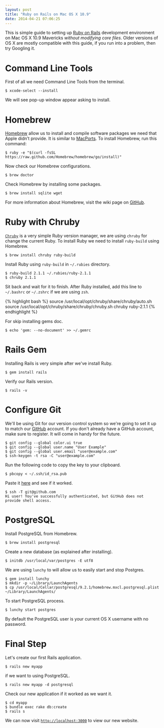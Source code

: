 ```yaml
---
layout: post
title: "Ruby on Rails on Mac OS X 10.9"
date: 2014-04-21 07:06:25
---
```


This is simple guide to setting up [Ruby on Rails](http://rubyonrails.org)
development environment on Mac OS X 10.9 Mavericks *without modifying core files*.
Older versions of OS X are mostly compatible with this guide, if you run into a problem,
then try Googling it.

#  Command Line Tools
First of all we need Command Line Tools from the terminal.

    $ xcode-select --install

We will see pop-up window appear asking to install.

#  Homebrew
[Homebrew](http://brew.sh) allow us to install and compile software packages
we need that Apple didn’t provide. It is similar to [MacPorts](http://www.macports.org).
To install Homebrew, run this command:

    $ ruby -e "$(curl -fsSL https://raw.github.com/Homebrew/homebrew/go/install)"

Now check our Homebrew configurations.

    $ brew doctor

Check Homebrew by installing some packages.

    $ brew install sqlite wget

For more information about Homebrew, visit the wiki page on
[GitHub](https://github.com/Homebrew/homebrew/wiki).

# Ruby with Chruby
[`Chruby`](https://github.com/postmodern/chruby) is a very simple Ruby version manager,
we are using `chruby` for change the current Ruby. To install Ruby we need to install
`ruby-build` using Homebrew.

    $ brew install chruby ruby-build

Install Ruby using `ruby-build` in `~/.rubies` directory.

    $ ruby-build 2.1.1 ~/.rubies/ruby-2.1.1
    $ chruby 2.1.1

Sit back and wait for it to finish. After Ruby installed, add this line to `~/.bashrc`
or `~/.zshrc` if we are using `zsh`.

{% highlight bash %}
source /usr/local/opt/chruby/share/chruby/auto.sh
source /usr/local/opt/chruby/share/chruby/chruby.sh
chruby ruby-2.1.1
{% endhighlight %}

For skip installing gems doc.

    $ echo 'gem: --no-document' >> ~/.gemrc

# Rails Gem
Installing Rails is very simple after we've install Ruby.

    $ gem install rails

Verify our Rails version.

    $ rails -v

# Configure Git
We'll be using Git for our version control system so we're going to set it up
to match our [GitHub](https://github.com) account. If you don't already have a GitHub account,
make sure to register. It will come in handy for the future.

    $ git config --global color.ui true
    $ git config --global user.name "User Example"
    $ git config --global user.email "user@example.com"
    $ ssh-keygen -t rsa -C "user@example.com"

Run the following code to copy the key to your clipboard.

    $ pbcopy < ~/.ssh/id_rsa.pub

Paste it [here](https://github.com/settings/ssh) and see if it worked.

    $ ssh -T git@github.com
    Hi user! You've successfully authenticated, but GitHub does not provide shell access.

# PostgreSQL
Install PostgreSQL from Homebrew.

    $ brew install postgresql

Create a new database (as explained after installing).

    $ initdb /usr/local/var/postgres -E utf8

We are using `lunchy` to will allow us to easily start and stop Postgres.

    $ gem install lunchy
    $ mkdir -p ~/Library/LaunchAgents
    $ cp /usr/local/Cellar/postgresql/9.2.1/homebrew.mxcl.postgresql.plist ~/Library/LaunchAgents/

To start PostgreSQL process.

    $ lunchy start postgres

By default the PostgreSQL user is your current OS X username with no password.

# Final Step
Let's create our first Rails application.

    $ rails new myapp

if we want to using PostgreSQL.

    $ rails new myapp -d postgresql

Check our new application if it worked as we want it.

    $ cd myapp
    $ bundle exec rake db:create
    $ rails s

We can now visit [`http://localhost:3000`](http://localhost:3000) to view our new website.
